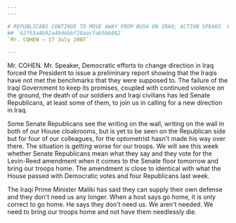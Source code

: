 ```yaml
---
---

# REPUBLICANS CONTINUE TO MOVE AWAY FROM BUSH ON IRAQ; ACTION SPEAKS  LOUDER THAN WORDS
## `62f93a4b92a49debbf28aacfab5bb862`
`Mr. COHEN — 17 July 2007`

---
```



Mr. COHEN. Mr. Speaker, Democratic efforts to change direction in 
Iraq forced the President to issue a preliminary report showing that 
the Iraqis have not met the benchmarks that they were supposed to. The 
failure of the Iraqi Government to keep its promises, coupled with 
continued violence on the ground, the death of our soldiers and Iraqi 
civilians has led Senate Republicans, at least some of them, to join us 
in calling for a new direction in Iraq.

Some Senate Republicans see the writing on the wall, writing on the 
wall in both of our House cloakrooms, but is yet to be seen on the 
Republican side but for four of our colleagues, for the optometrist 
hasn't made his way over there. The situation is getting worse for our 
troops. We will see this week whether Senate Republicans mean what they 
say and they vote for the Levin-Reed amendment when it comes to the 
Senate floor tomorrow and bring our troops home. The amendment is close 
to identical with what the House passed with Democratic votes and four 
Republicans last week.

The Iraqi Prime Minister Maliki has said they can supply their own 
defense and they don't need us any longer. When a host says go home, it 
is only correct to go home. He says they don't need us. We aren't 
needed. We need to bring our troops home and not have them needlessly 
die.

